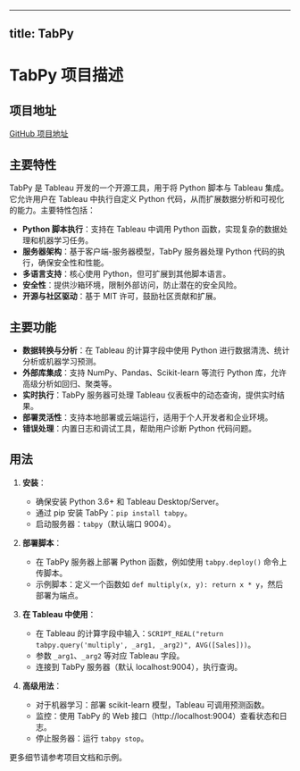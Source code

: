 
---
title: TabPy
---

# TabPy 项目描述

## 项目地址
[GitHub 项目地址](https://github.com/tableau/TabPy)

## 主要特性
TabPy 是 Tableau 开发的一个开源工具，用于将 Python 脚本与 Tableau 集成。它允许用户在 Tableau 中执行自定义 Python 代码，从而扩展数据分析和可视化的能力。主要特性包括：
- **Python 脚本执行**：支持在 Tableau 中调用 Python 函数，实现复杂的数据处理和机器学习任务。
- **服务器架构**：基于客户端-服务器模型，TabPy 服务器处理 Python 代码的执行，确保安全性和性能。
- **多语言支持**：核心使用 Python，但可扩展到其他脚本语言。
- **安全性**：提供沙箱环境，限制外部访问，防止潜在的安全风险。
- **开源与社区驱动**：基于 MIT 许可，鼓励社区贡献和扩展。

## 主要功能
- **数据转换与分析**：在 Tableau 的计算字段中使用 Python 进行数据清洗、统计分析或机器学习预测。
- **外部库集成**：支持 NumPy、Pandas、Scikit-learn 等流行 Python 库，允许高级分析如回归、聚类等。
- **实时执行**：TabPy 服务器可处理 Tableau 仪表板中的动态查询，提供实时结果。
- **部署灵活性**：支持本地部署或云端运行，适用于个人开发者和企业环境。
- **错误处理**：内置日志和调试工具，帮助用户诊断 Python 代码问题。

## 用法
1. **安装**：
   - 确保安装 Python 3.6+ 和 Tableau Desktop/Server。
   - 通过 pip 安装 TabPy：`pip install tabpy`。
   - 启动服务器：`tabpy`（默认端口 9004）。

2. **部署脚本**：
   - 在 TabPy 服务器上部署 Python 函数，例如使用 `tabpy.deploy()` 命令上传脚本。
   - 示例脚本：定义一个函数如 `def multiply(x, y): return x * y`，然后部署为端点。

3. **在 Tableau 中使用**：
   - 在 Tableau 的计算字段中输入：`SCRIPT_REAL("return tabpy.query('multiply', _arg1, _arg2)", AVG([Sales]))`。
   - 参数 `_arg1`、`_arg2` 等对应 Tableau 字段。
   - 连接到 TabPy 服务器（默认 localhost:9004），执行查询。

4. **高级用法**：
   - 对于机器学习：部署 scikit-learn 模型，Tableau 可调用预测函数。
   - 监控：使用 TabPy 的 Web 接口（http://localhost:9004）查看状态和日志。
   - 停止服务器：运行 `tabpy stop`。

更多细节请参考项目文档和示例。